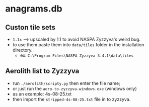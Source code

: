 # anagrams.db

## Custon tile sets
- `1.1x` --> upscaled by 1.1 to avoid NASPA Zyzzyva's weird bug.
- to use them paste them into `data/tiles` folder in the installation directory.
	- ex: `C:\Program Files\NASPA Zyzzyva 3.4.1\data\tiles`

## Aerolith list to Zyzzyva
- run `./aerolith/scripty.py` then enter the file name;
- or just run the `aero-to-zyzzyva-windows.exe` (windows only)
- as an example: 4s-08-25.txt
- then import the `stripped-4s-08-25.txt` file in to zyzzyva.
